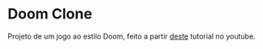 # Doom Clone
Projeto de um jogo ao estilo Doom, feito a partir [deste](https://www.youtube.com/watch?v=LbyyjmOji0M) tutorial no youtube.
